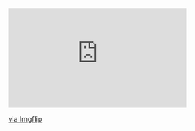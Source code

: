 <div style="width:360px;max-width:100%;"><div style="height:0;padding-bottom:56.11%;position:relative;"><iframe width="360" height="202" style="position:absolute;top:0;left:0;width:100%;height:100%;" frameBorder="0" src="https://imgflip.com/embed/8sijk6"></iframe></div><p><a href="https://imgflip.com/gif/8sijk6">via Imgflip</a></p></div>
